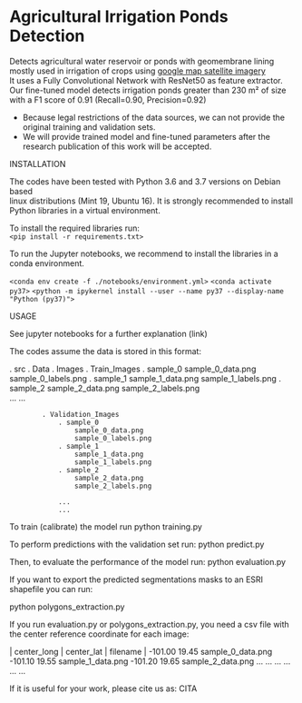 # Agricultural Irrigation Ponds Detection


Detects agricultural water reservoir or ponds with geomembrane lining <br>
mostly used in irrigation of crops using [google map satellite imagery](https://developers.google.com/maps/documentation/maps-static/intro) <br>
It uses a Fully Convolutional Network with ResNet50 as feature extractor. <br>
Our fine-tuned model detects irrigation ponds greater than 230 m² of size <br>
with a F1 score of 0.91 (Recall=0.90, Precision=0.92)


* Because legal restrictions of the data sources, we can not provide the original training and validation sets.
* We will provide trained model and fine-tuned parameters after the research publication of this work will be accepted.


INSTALLATION

The codes have been tested with Python 3.6 and 3.7 versions on Debian based <br>
linux distributions (Mint 19, Ubuntu 16). It is strongly recommended to install <br>
Python libraries in a virtual environment.

To install the required libraries run:<br>
`<pip install -r requirements.txt>`

To run the Jupyter notebooks, we recommend to install the libraries in a conda environment.

`<conda env create -f ./notebooks/environment.yml>`
`<conda activate py37>`
`<python -m ipykernel install --user --name py37 --display-name "Python (py37)">`


USAGE

See jupyter notebooks for a further explanation (link)

The codes assume the data is stored in this format:

. src
    . Data
        . Images
            . Train_Images
                . sample_0
                    sample_0_data.png
                    sample_0_labels.png
                . sample_1
                    sample_1_data.png
                    sample_1_labels.png
                . sample_2
                    sample_2_data.png
                    sample_2_labels.png            
                ...
                ...

            . Validation_Images
                . sample_0
                    sample_0_data.png
                    sample_0_labels.png
                . sample_1
                    sample_1_data.png
                    sample_1_labels.png
                . sample_2
                    sample_2_data.png
                    sample_2_labels.png

                ...
                ...


To train (calibrate) the model run
python training.py

To perform predictions with the validation set run:
python predict.py

Then, to evaluate the performance of the model run:
python evaluation.py

If you want to export the predicted segmentations masks to 
an ESRI shapefile you can run:

python polygons_extraction.py

If you run evaluation.py or polygons_extraction.py, 
you need a csv file with the center reference coordinate for each image:


| center_long |  center_lat |    filename |
  -101.00          19.45       sample_0_data.png
  -101.10           19.55       sample_1_data.png
  -101.20           19.65       sample_2_data.png
  ...              ...         ...
  ...              ...         ...


If it is useful for your work, please cite us as:
    CITA

